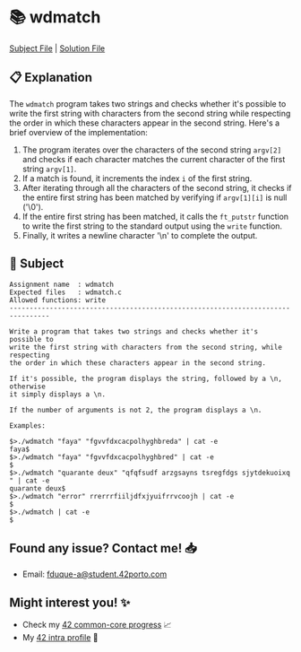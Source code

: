 # :books: wdmatch

[Subject File](./subject.en.txt) | [Solution File](wdmatch.c)

## :clipboard: Explanation

The `wdmatch` program takes two strings and checks whether it's possible to write the first string with characters from the second string while respecting the order in which these characters appear in the second string. Here's a brief overview of the implementation:

1. The program iterates over the characters of the second string `argv[2]` and checks if each character matches the current character of the first string `argv[1]`.
2. If a match is found, it increments the index `i` of the first string.
3. After iterating through all the characters of the second string, it checks if the entire first string has been matched by verifying if `argv[1][i]` is null ('\0').
4. If the entire first string has been matched, it calls the `ft_putstr` function to write the first string to the standard output using the `write` function.
5. Finally, it writes a newline character '\n' to complete the output.

## :pencil: Subject

```
Assignment name  : wdmatch
Expected files   : wdmatch.c
Allowed functions: write
--------------------------------------------------------------------------------

Write a program that takes two strings and checks whether it's possible to
write the first string with characters from the second string, while respecting
the order in which these characters appear in the second string.

If it's possible, the program displays the string, followed by a \n, otherwise
it simply displays a \n.

If the number of arguments is not 2, the program displays a \n.

Examples:

$>./wdmatch "faya" "fgvvfdxcacpolhyghbreda" | cat -e
faya$
$>./wdmatch "faya" "fgvvfdxcacpolhyghbred" | cat -e
$
$>./wdmatch "quarante deux" "qfqfsudf arzgsayns tsregfdgs sjytdekuoixq " | cat -e
quarante deux$
$>./wdmatch "error" rrerrrfiiljdfxjyuifrrvcoojh | cat -e
$
$>./wdmatch | cat -e
$

```

## Found any issue? Contact me! 📥

- Email: fduque-a@student.42porto.com

## Might interest you! :sparkles:

- Check my [42 common-core progress](https://github.com/fduquea/42cursus) :chart_with_upwards_trend:
- My [42 intra profile](https://profile.intra.42.fr/users/fduque-a) :bust_in_silhouette:
